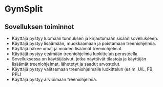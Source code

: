 # GymSplit
## Sovelluksen toiminnot
- Käyttäjä pystyy luomaan tunnuksen ja kirjautumaan sisään sovellukseen.
- Käyttäjä pystyy lisäämään, muokkaamaan ja poistamaan treeniohjelmia.
- Käyttäjä näkee omat ja muiden lisäämät treeniohjelmat.
- Käyttäjä pystyy etsimään treeniohjelmia luokittelun perusteella.
- Sovelluksessa on käyttäjäsivut, jotka näyttävät tilastoja ja käyttäjän lisäämät treeniohjelmat, lähetetyt ja saadut arvostelut.
- Käyttäjä pystyy valitsemaan treeniohjelmalle luokittelun (esim. U/L, FB, PPL)
- Käyttäjä pystyy arvioimaan treeniohjelmia.